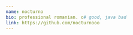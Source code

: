```yaml
---
name: nocturno
bio: professional romanian. c# good, java bad
link: https://github.com/nocturnooo
---
```

